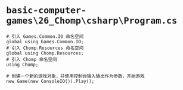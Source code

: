# `basic-computer-games\26_Chomp\csharp\Program.cs`

```
# 引入 Games.Common.IO 命名空间
global using Games.Common.IO;
# 引入 Chomp.Resources 命名空间
global using Chomp.Resources;
# 引入 Chomp 命名空间
using Chomp;

# 创建一个新的游戏对象，并使用控制台输入输出作为参数，开始游戏
new Game(new ConsoleIO()).Play();
```